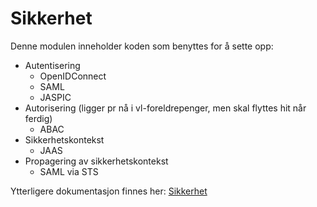 # Sikkerhet
Denne modulen inneholder koden som benyttes for å sette opp:  
* Autentisering
  * OpenIDConnect
  * SAML
  * JASPIC
* Autorisering (ligger pr nå i vl-foreldrepenger, men skal flyttes hit når ferdig)
  * ABAC
* Sikkerhetskontekst
  * JAAS
* Propagering av sikkerhetskontekst
  * SAML via STS

Ytterligere dokumentasjon finnes her: [Sikkerhet](https://confluence.adeo.no/display/SVF/10.1+Tema%3A+Sikkerhet )
